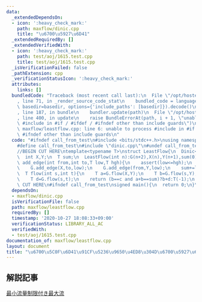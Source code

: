 ```yaml
---
data:
  _extendedDependsOn:
  - icon: ':heavy_check_mark:'
    path: maxflow/dinic.cpp
    title: "\u6700\u5927\u6D41"
  _extendedRequiredBy: []
  _extendedVerifiedWith:
  - icon: ':heavy_check_mark:'
    path: test/aoj/1615.test.cpp
    title: test/aoj/1615.test.cpp
  _isVerificationFailed: false
  _pathExtension: cpp
  _verificationStatusIcon: ':heavy_check_mark:'
  attributes:
    links: []
  bundledCode: "Traceback (most recent call last):\n  File \"/opt/hostedtoolcache/Python/3.9.7/x64/lib/python3.9/site-packages/onlinejudge_verify/documentation/build.py\"\
    , line 71, in _render_source_code_stat\n    bundled_code = language.bundle(stat.path,\
    \ basedir=basedir, options={'include_paths': [basedir]}).decode()\n  File \"/opt/hostedtoolcache/Python/3.9.7/x64/lib/python3.9/site-packages/onlinejudge_verify/languages/cplusplus.py\"\
    , line 187, in bundle\n    bundler.update(path)\n  File \"/opt/hostedtoolcache/Python/3.9.7/x64/lib/python3.9/site-packages/onlinejudge_verify/languages/cplusplus_bundle.py\"\
    , line 400, in update\n    raise BundleErrorAt(path, i + 1, \"unable to process\
    \ #include in #if / #ifdef / #ifndef other than include guards\")\nonlinejudge_verify.languages.cplusplus_bundle.BundleErrorAt:\
    \ maxflow/leastflow.cpp: line 6: unable to process #include in #if / #ifdef /\
    \ #ifndef other than include guards\n"
  code: "#ifndef call_from_test\n#include <bits/stdc++.h>\nusing namespace std;\n\n\
    #define call_from_test\n#include \"dinic.cpp\"\n#undef call_from_test\n\n#endif\n\
    //BEGIN CUT HERE\ntemplate<typename T>\nstruct LeastFlow{\n  Dinic<T, true> G;\n\
    \  int X,Y;\n  T sum;\n  LeastFlow(int n):G(n+2),X(n),Y(n+1),sum(0){}\n\n  void\
    \ add_edge(int from,int to,T low,T hgh){\n    assert(low<=hgh);\n    G.add_edge(from,to,hgh-low);\n\
    \    G.add_edge(X,to,low);\n    G.add_edge(from,Y,low);\n    sum+=low;\n  }\n\n\
    \  T flow(int s,int t){\n    T a=G.flow(X,Y);\n    T b=G.flow(s,Y);\n    T c=G.flow(X,t);\n\
    \    T d=G.flow(s,t);\n    return (b==c and a+b==sum)?b+d:T(-1);\n  }\n};\n//END\
    \ CUT HERE\n#ifndef call_from_test\nsigned main(){\n  return 0;\n}\n#endif\n"
  dependsOn:
  - maxflow/dinic.cpp
  isVerificationFile: false
  path: maxflow/leastflow.cpp
  requiredBy: []
  timestamp: '2020-10-27 18:08:33+09:00'
  verificationStatus: LIBRARY_ALL_AC
  verifiedWith:
  - test/aoj/1615.test.cpp
documentation_of: maxflow/leastflow.cpp
layout: document
title: "\u6700\u5C0F\u6D41\u91CF\u5236\u9650\u4ED8\u304D\u6700\u5927\u6D41"
---
```


## 解説記事
[最小流量制限付き最大流](https://snuke.hatenablog.com/entry/2016/07/10/043918)
